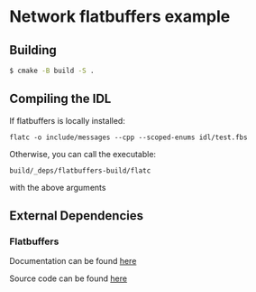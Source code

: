 # Network flatbuffers example

## Building

```bash
$ cmake -B build -S .
```

## Compiling the IDL
If flatbuffers is locally installed:
```shell
flatc -o include/messages --cpp --scoped-enums idl/test.fbs
```
Otherwise, you can call the executable:
```shell
build/_deps/flatbuffers-build/flatc
```
with the above arguments

## External Dependencies

### Flatbuffers
Documentation can be found [here](https://flatbuffers.dev/flatbuffers_guide_use_cpp.html)

Source code can be found [here](https://github.com/google/flatbuffers/tree/master/include/flatbuffers)
